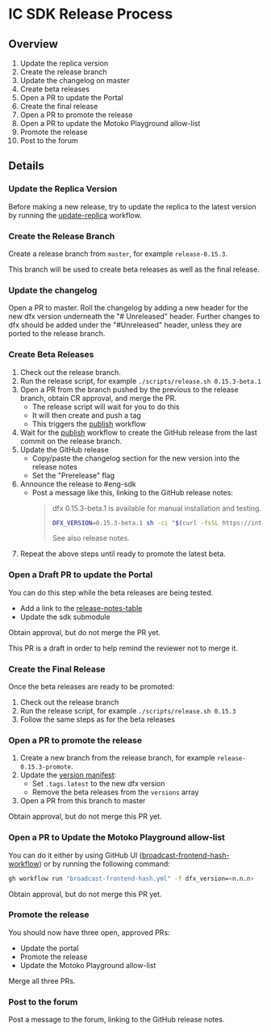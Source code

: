# IC SDK Release Process

## Overview

1. Update the replica version
1. Create the release branch
1. Update the changelog on master
1. Create beta releases
1. Open a PR to update the Portal
1. Create the final release
1. Open a PR to promote the release
1. Open a PR to update the Motoko Playground allow-list
1. Promote the release
1. Post to the forum

## Details

### Update the Replica Version

Before making a new release, try to update the replica to the latest version
by running the [update-replica] workflow.

### Create the Release Branch

Create a release branch from `master`, for example `release-0.15.3`.

This branch will be used to create beta releases as well as the final release.

### Update the changelog

Open a PR to master.  Roll the changelog by adding a new header for the
new dfx version underneath the "# Unreleased" header.  Further changes to dfx
should be added under the "#Unreleased" header, unless they are ported to
the release branch.

### Create Beta Releases

1. Check out the release branch.
1. Run the release script, for example `./scripts/release.sh 0.15.3-beta.1`
1. Open a PR from the branch pushed by the previous to the release branch,
obtain CR approval, and merge the PR.
    - The release script will wait for you to do this
    - It will then create and push a tag
    - This triggers the [publish][publish-workflow] workflow
1. Wait for the [publish][publish-workflow] workflow to create the GitHub release
from the last commit on the release branch.
1. Update the GitHub release
    - Copy/paste the changelog section for the new version into the release notes
    - Set the "Prerelease" flag
1. Announce the release to #eng-sdk
    - Post a message like this, linking to the GitHub release notes:
        > dfx 0.15.3-beta.1 is available for manual installation and testing.
        >
        > ```bash
        > DFX_VERSION=0.15.3-beta.1 sh -ci "$(curl -fsSL https://internetcomputer.org/install.sh)"
        > ```
        >
        > See also release notes.
1. Repeat the above steps until ready to promote the latest beta.

### Open a Draft PR to update the Portal

You can do this step while the beta releases are being tested.

- Add a link to the [release-notes-table]
- Update the sdk submodule

Obtain approval, but do not merge the PR yet.

This PR is a draft in order to help remind the reviewer not to merge it.

### Create the Final Release

Once the beta releases are ready to be promoted:

1. Check out the release branch
2. Run the release script, for example `./scripts/release.sh 0.15.3`
3. Follow the same steps as for the beta releases

### Open a PR to promote the release

1. Create a new branch from the release branch, for example `release-0.15.3-promote`.
1. Update the [version manifest][public-manifest]:
    - Set `.tags.latest` to the new dfx version
    - Remove the beta releases from the `versions` array
1. Open a PR from this branch to master

Obtain approval, but do not merge this PR yet.

### Open a PR to Update the Motoko Playground allow-list

You can do it either by using GitHub UI ([broadcast-frontend-hash-workflow])
or by running the following command:

```bash
gh workflow run "broadcast-frontend-hash.yml" -f dfx_version=<n.n.n>
```

Obtain approval, but do not merge this PR yet.

### Promote the release

You should now have three open, approved PRs:

- Update the portal
- Promote the release
- Update the Motoko Playground allow-list

Merge all three PRs.

### Post to the forum

Post a message to the forum, linking to the GitHub release notes.

[broadcast-frontend-hash-workflow]: https://github.com/dfinity/sdk/actions/workflows/broadcast-frontend-hash.yml
[public-manifest]: https://github.com/dfinity/sdk/blob/master/public/manifest.json
[publish-workflow]: https://github.com/dfinity/sdk/blob/master/.github/workflows/publish.yml
[release-notes-table]: https://github.com/dfinity/portal/blob/master/docs/other/updates/release-notes/release-notes.md
[update-replica]: https://github.com/dfinity/sdk/actions/workflows/update-replica-version.yml
